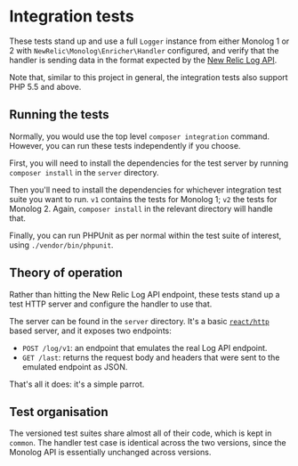 # Integration tests

These tests stand up and use a full `Logger` instance from either Monolog 1 or
2 with `NewRelic\Monolog\Enricher\Handler` configured, and verify that the
handler is sending data in the format expected by the
[New Relic Log API](https://docs.newrelic.com/docs/logs/new-relic-logs/log-api/introduction-log-api).

Note that, similar to this project in general, the integration tests also support PHP 5.5 and above.

## Running the tests

Normally, you would use the top level `composer integration` command. However,
you can run these tests independently if you choose.

First, you will need to install the dependencies for the test server by running
`composer install` in the `server` directory.

Then you'll need to install the dependencies for whichever integration test
suite you want to run. `v1` contains the tests for Monolog 1; `v2` the tests
for Monolog 2. Again, `composer install` in the relevant directory will handle
that.

Finally, you can run PHPUnit as per normal within the test suite of interest,
using `./vendor/bin/phpunit`.

## Theory of operation

Rather than hitting the New Relic Log API endpoint, these tests stand up a test
HTTP server and configure the handler to use that.

The server can be found in the `server` directory. It's a basic
[`react/http`](https://github.com/reactphp/http) based server, and it exposes
two endpoints:

* `POST /log/v1`: an endpoint that emulates the real Log API endpoint.
* `GET /last`: returns the request body and headers that were sent to the
  emulated endpoint as JSON.

That's all it does: it's a simple parrot.

## Test organisation

The versioned test suites share almost all of their code, which is kept in
`common`. The handler test case is identical across the two versions, since the
Monolog API is essentially unchanged across versions.
